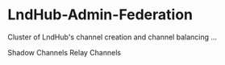 # LndHub-Admin-Federation
Cluster of LndHub's channel creation and channel balancing ...

Shadow Channels
Relay Channels
